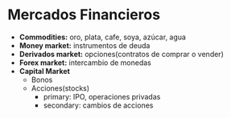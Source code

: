 # Mercados Financieros

- **Commodities:** oro, plata, cafe, soya, azúcar, agua
- **Money market:** instrumentos de deuda
- **Derivados market:** opciones(contratos de comprar o vender)
- **Forex market:** intercambio de monedas
- **Capital Market**
	- Bonos
	- Acciones(stocks)
		- primary: IPO, operaciones privadas
		- secondary: cambios de acciones